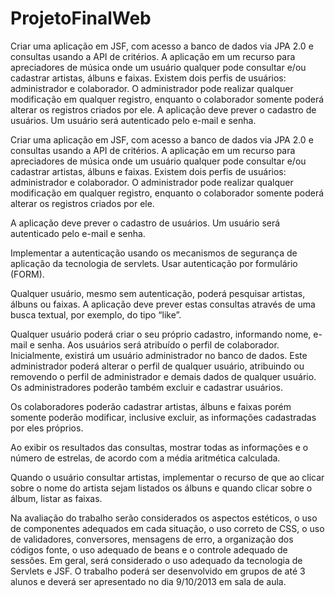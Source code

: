 ProjetoFinalWeb
===============

Criar uma aplicação em JSF, com acesso a banco de dados via JPA 2.0 e consultas usando a API de critérios. A aplicação em um recurso para apreciadores de música onde um usuário qualquer pode consultar e/ou cadastrar artistas, álbuns e faixas.
Existem dois perfis de usuários: administrador e colaborador. O administrador pode realizar qualquer modificação em qualquer registro, enquanto o colaborador somente poderá alterar os registros criados por ele.
A aplicação deve prever o cadastro de usuários. Um usuário será autenticado pelo e-mail e senha. 

Criar uma aplicação em JSF, com acesso a banco de dados via JPA 2.0 e consultas usando a API de critérios. A aplicação em um recurso para apreciadores de música onde um usuário qualquer pode consultar e/ou cadastrar artistas, álbuns e faixas.
Existem dois perfis de usuários: administrador e colaborador. O administrador pode realizar qualquer modificação em qualquer registro, enquanto o colaborador somente poderá alterar os registros criados por ele.

A aplicação deve prever o cadastro de usuários. Um usuário será autenticado pelo e-mail e senha. 

Implementar a autenticação usando os mecanismos de segurança de aplicação da tecnologia de servlets. Usar autenticação por formulário (FORM).

Qualquer usuário, mesmo sem autenticação, poderá pesquisar artistas, álbuns ou faixas. A aplicação deve prever estas consultas através de uma busca textual, por exemplo, do tipo “like”.

Qualquer usuário poderá criar o seu próprio cadastro, informando nome, e-mail e senha. Aos usuários será atribuído o perfil de colaborador. Inicialmente, existirá um usuário administrador no banco de dados. Este administrador poderá alterar o perfil de qualquer usuário, atribuindo ou removendo o perfil de administrador e demais dados de qualquer usuário. Os administradores poderão também excluir e cadastrar usuários.

Os colaboradores poderão cadastrar artistas, álbuns e faixas porém somente poderão modificar, inclusive excluir, as informações cadastradas por eles próprios.

Ao exibir os resultados das consultas, mostrar todas as informações e o número de estrelas, de acordo com a média aritmética calculada.

Quando o usuário consultar artistas, implementar o recurso de que ao clicar sobre o nome do artista sejam listados os álbuns e quando clicar sobre o álbum, listar as faixas.

Na avaliação do trabalho serão considerados os aspectos estéticos, o uso de componentes adequados em cada situação, o uso correto de CSS, o uso de validadores, conversores, mensagens de erro, a organização dos códigos fonte, o uso adequado de beans e o controle adequado de sessões. Em geral, será considerado o uso adequado da tecnologia de Servlets e JSF.
O trabalho poderá ser desenvolvido em grupos de até 3 alunos e deverá ser apresentado no dia 9/10/2013 em sala de aula.